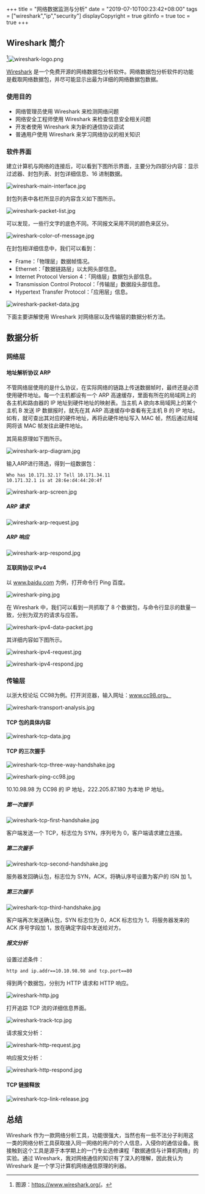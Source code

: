 +++
title = "网络数据监测与分析"
date = "2019-07-10T00:23:42+08:00"
tags = ["wireshark","ip","security"]
displayCopyright = true
gitinfo = true
toc = true
+++

## Wireshark 简介

[^1]![wireshark-logo.png](/images/wireshark-logo.png)

[Wireshark](https://www.wireshark.org/) 是一个免费开源的网络数据包分析软件。网络数据包分析软件的功能是截取网络数据包，并尽可能显示出最为详细的网络数据包数据。

### 使用目的

+ 网络管理员使用 Wireshark 来检测网络问题
+ 网络安全工程师使用 Wireshark 来检查信息安全相关问题
+ 开发者使用 Wireshark 来为新的通信协议调试
+ 普通用户使用 Wireshark 来学习网络协议的相关知识

### 软件界面

建立计算机与网络的连接后，可以看到下图所示界面，主要分为四部分内容：显示过滤器、封包列表、封包详细信息、16 进制数据。

![wireshark-main-interface.jpg](/images/wireshark-main-interface.jpg "Wireshark 主界面")

封包列表中各栏所显示的内容含义如下图所示。

![wireshark-packet-list.jpg](/images/wireshark-packet-list.jpg "封包列表")

可以发现，一些行文字的底色不同。不同报文采用不同的颜色来区分。

![wireshark-color-of-message.jpg](/images/wireshark-color-of-message.jpg "报文颜色")

在封包相详细信息中，我们可以看到：

+ Frame：「物理层」数据帧情况。
+ Ethernet：「数据链路层」以太网头部信息。
+ Internet Protocol Version 4：「网络层」数据包头部信息。
+ Transmission Control Protocol：「传输层」数据段头部信息。
+ Hypertext Transfer Protocol：「应用层」信息。

![wireshark-packet-data.jpg](/images/wireshark-packet-data.jpg "封包详细信息")

下面主要讲解使用 Wireshark 对网络层以及传输层的数据分析方法。

## 数据分析

### 网络层

#### 地址解析协议 ARP

不管网络层使用的是什么协议，在实际网络的链路上传送数据帧时，最终还是必须使用硬件地址。每一个主机都设有一个 ARP 高速缓存，里面有所在的局域网上的各主机和路由器的 IP 地址到硬件地址的映射表。当主机 A 欲向本局域网上的某个主机 B 发送 IP 数据报时，就先在其 ARP 高速缓存中查看有无主机 B 的 IP 地址。如有，就可查出其对应的硬件地址，再将此硬件地址写入 MAC 帧，然后通过局域网将该 MAC 帧发往此硬件地址。

其简易原理如下图所示。

![wireshark-arp-diagram.jpg](/images/wireshark-arp-diagram.jpg "ARP 原理示意图")

输入ARP进行筛选，得到一组数据包：

```
Who has 10.171.32.1? Tell 10.171.34.11
10.171.32.1 is at 28:6e:d4:44:20:4f
```

![wireshark-arp-screen.jpg](/images/wireshark-arp-screen.jpg "ARP 筛选")

##### ARP 请求

![wireshark-arp-request.jpg](/images/wireshark-arp-request.jpg "ARP 请求内容")

##### ARP 响应

![wireshark-arp-respond.jpg](/images/wireshark-arp-respond.jpg "ARP 响应内容")

#### 互联网协议 IPv4

以 www.baidu.com 为例，打开命令行 Ping 百度。

![wireshark-ping.jpg](/images/wireshark-ping.jpg "Ping")

在 Wireshark 中，我们可以看到一共抓取了 8 个数据包，与命令行显示的数量一致，分别为双方的请求与应答。

![wireshark-ipv4-data-packet.jpg](/images/wireshark-ipv4-data-packet.jpg "IPv4 数据包")

其详细内容如下图所示。

![wireshark-ipv4-request.jpg](/images/wireshark-ipv4-request.jpg "IPv4 请求")

![wireshark-ipv4-respond.jpg](/images/wireshark-ipv4-respond.jpg "IPv4 应答")

### 传输层

以浙大校论坛 CC98为例。打开浏览器，输入网址：www.cc98.org。

![wireshark-transport-analysis.jpg](/images/wireshark-transport-analysis.jpg "传输层数据分析")

#### TCP 包的具体内容

![wireshark-tcp-data.jpg](/images/wireshark-tcp-data.jpg "TCP 包内容")

#### TCP 的三次握手

![wireshark-tcp-three-way-handshake.jpg](/images/wireshark-tcp-three-way-handshake.jpg "TCP 三次握手")

![wireshark-ping-cc98.jpg](/images/wireshark-ping-cc98.jpg "Ping CC98")

10.10.98.98 为 CC98 的 IP 地址，222.205.87.180 为本地 IP 地址。

##### 第一次握手

![wireshark-tcp-first-handshake.jpg](/images/wireshark-tcp-first-handshake.jpg "第一次握手")

客户端发送一个 TCP，标志位为 SYN，序列号为 0，客户端请求建立连接。

##### 第二次握手

![wireshark-tcp-second-handshake.jpg](/images/wireshark-tcp-second-handshake.jpg "第二次握手")

服务器发回确认包，标志位为 SYN，ACK，将确认序号设置为客户的 ISN 加 1。

##### 第三次握手

![wireshark-tcp-third-handshake.jpg](/images/wireshark-tcp-third-handshake.jpg "第三次握手")

客户端再次发送确认包，SYN 标志位为 0，ACK 标志位为 1，将服务器发来的 ACK 序号字段加 1，放在确定字段中发送给对方。

##### 报文分析

设置过滤条件：

```
http and ip.addr==10.10.98.98 and tcp.port==80
```

得到两个数据包，分别为 HTTP 请求和 HTTP 响应。

![wireshark-http.jpg](/images/wireshark-http.jpg "HTTP 请求与响应")

打开追踪 TCP 流的详细信息界面。

![wireshark-track-tcp.jpg](/images/wireshark-track-tcp.jpg "追踪 TCP 流")

请求报文分析：

![wireshark-http-request.jpg](/images/wireshark-http-request.jpg "请求报文")

响应报文分析：

![wireshark-http-respond.jpg](/images/wireshark-http-respond.jpg "响应报文")

#### TCP 链接释放

![wireshark-tcp-link-release.jpg](/images/wireshark-tcp-link-release.jpg "TCP 链接释放")

## 总结

Wireshark 作为一款网络分析工具，功能很强大，当然也有一些不法分子利用这一类的网络分析工具获取接入同一网络的用户的个人信息，入侵你的通信设备。我接触到这个工具是源于本学期上的一门专业选修课程「数据通信与计算机网络」的实验。通过 Wireshark，我对网络通信的知识有了深入的理解，因此我认为 Wireshark 是一个学习计算机网络通信原理的利器。

[^1]: 图源：<https://www.wireshark.org/>。